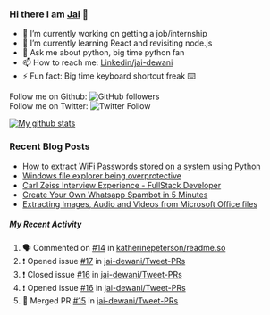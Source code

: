 
### Hi there I am [Jai](https://jaid.tech) 👋

- 🔭 I’m currently working on getting a job/internship
- 🌱 I’m currently learning React and revisiting node.js
- 💬 Ask me about python, big time python fan 
- 📫 How to reach me: [Linkedin/jai-dewani](https://www.linkedin.com/in/jai-dewani)
- ⚡ Fun fact: Big time keyboard shortcut freak :keyboard:

Follow me on Github: ![GitHub followers](https://img.shields.io/github/followers/jai-dewani?label=Follow&style=social)  
Follow me on Twitter: ![Twitter Follow](https://img.shields.io/twitter/follow/jai_dewani?label=Follow&style=social)  

[![My github stats](https://github-readme-stats.vercel.app/api?username=jai-dewani)](https://github.com/jai-dewani?tab=repositories)

### Recent Blog Posts
<!-- BLOG-POST-LIST:START -->
- [How to extract WiFi Passwords stored on a system using Python](https://blogs.jaid.tech/extract-wifi-passwords/)
- [Windows file explorer being overprotective](https://blogs.jaid.tech/windows-file-structure/)
- [Carl Zeiss Interview Experience - FullStack Developer](https://blogs.jaid.tech/carl-zeiss-interview-experience/)
- [Create Your Own Whatsapp Spambot in 5 Minutes](https://blogs.jaid.tech/automate-whatsapp/)
- [Extracting Images, Audio and Videos from Microsoft Office files](https://blogs.jaid.tech/extracting-data-from-microsoft-office/)
<!-- BLOG-POST-LIST:END -->

##### My Recent Activity
<!--START_SECTION:activity-->
1. 🗣 Commented on [#14](https://github.com/katherinepeterson/readme.so/issues/14) in [katherinepeterson/readme.so](https://github.com/katherinepeterson/readme.so)
2. ❗️ Opened issue [#17](https://github.com/jai-dewani/Tweet-PRs/issues/17) in [jai-dewani/Tweet-PRs](https://github.com/jai-dewani/Tweet-PRs)
3. ❗️ Closed issue [#16](https://github.com/jai-dewani/Tweet-PRs/issues/16) in [jai-dewani/Tweet-PRs](https://github.com/jai-dewani/Tweet-PRs)
4. ❗️ Opened issue [#16](https://github.com/jai-dewani/Tweet-PRs/issues/16) in [jai-dewani/Tweet-PRs](https://github.com/jai-dewani/Tweet-PRs)
5. 🎉 Merged PR [#15](https://github.com/jai-dewani/Tweet-PRs/pull/15) in [jai-dewani/Tweet-PRs](https://github.com/jai-dewani/Tweet-PRs)
<!--END_SECTION:activity-->
